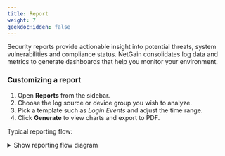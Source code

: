 ```yaml
---
title: Report
weight: 7
geekdocHidden: false
---
```


Security reports provide actionable insight into potential threats, system vulnerabilities and compliance status. NetGain consolidates log data and metrics to generate dashboards that help you monitor your environment.

### Customizing a report

1. Open **Reports** from the sidebar.
2. Choose the log source or device group you wish to analyze.
3. Pick a template such as *Login Events* and adjust the time range.
4. Click **Generate** to view charts and export to PDF.

Typical reporting flow:

<details>
<summary>Show reporting flow diagram</summary>

```mermaid
sequenceDiagram
  participant A as Data Sources
  participant B as Log Collector
  participant C as Analytics Engine
  participant D as Report Portal
  A->>B: Forward logs
  B->>C: Normalize and store
  C->>D: Generate charts
```

</details>

